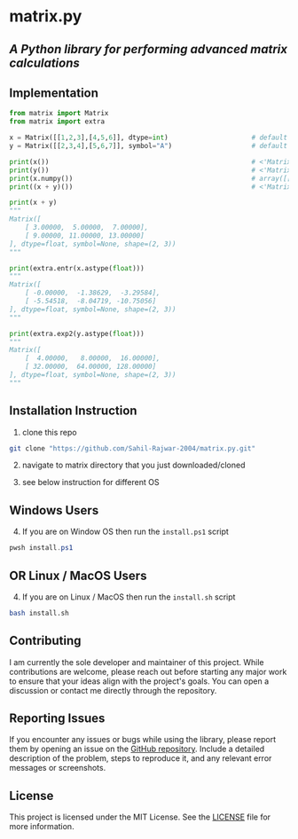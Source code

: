 # matrix.py

## ***A Python library for performing advanced matrix calculations***

## Implementation
```python
from matrix import Matrix
from matrix import extra

x = Matrix([[1,2,3],[4,5,6]], dtype=int)                     # default symbol = None
y = Matrix([[2,3,4],[5,6,7]], symbol="A")                    # default dtype = float

print(x())                                                   # <'Matrix' object at 0x7fdfc2d87fa0 dtype=int size=6 shape=(2, 3) symbol=None>
print(y())                                                   # <'Matrix' object at 0x7fb588637f10 dtype=float size=6 shape=(2, 3) symbol=A>
print(x.numpy())                                             # array([[1, 2, 3], [4, 5, 6]])
print((x + y)())                                             # <'Matrix' object at 0x7fb544042140 dtype=float size=6 shape=(2, 3) symbol=None>

print(x + y)
"""
Matrix([
    [ 3.00000,  5.00000,  7.00000],
    [ 9.00000, 11.00000, 13.00000]
], dtype=float, symbol=None, shape=(2, 3))
"""

print(extra.entr(x.astype(float)))
"""
Matrix([
    [ -0.00000,  -1.38629,  -3.29584],
    [ -5.54518,  -8.04719, -10.75056]
], dtype=float, symbol=None, shape=(2, 3))
"""

print(extra.exp2(y.astype(float)))
"""
Matrix([
    [  4.00000,   8.00000,  16.00000],
    [ 32.00000,  64.00000, 128.00000]
], dtype=float, symbol=None, shape=(2, 3))
"""

```


## Installation Instruction

1. clone this repo  
```bash
git clone "https://github.com/Sahil-Rajwar-2004/matrix.py.git"
```

2. navigate to matrix directory that you just downloaded/cloned

3. see below instruction for different OS

## Windows Users

4. If you are on Window OS then run the `install.ps1` script  
```powershell
pwsh install.ps1
```

## OR Linux / MacOS Users

4. If you are on Linux / MacOS then run the `install.sh` script  
```bash
bash install.sh
```


## Contributing
I am currently the sole developer and maintainer of this project. While contributions are welcome, please reach out before starting any major work to ensure that your ideas align with the project's goals. You can open a discussion or contact me directly through the repository.


## Reporting Issues
If you encounter any issues or bugs while using the library, please report them by opening an issue on the [GitHub repository](https://github.com/Sahil-Rajwar-2004/matrix.py/issues). Include a detailed description of the problem, steps to reproduce it, and any relevant error messages or screenshots.


## License
This project is licensed under the MIT License. See the [LICENSE](https://github.com/Sahil-Rajwar-2004/matrix.py/blob/master/LICENSE) file for more information.
